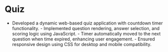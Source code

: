 # Quiz
- Developed a dynamic web-based quiz application with countdown timer functionality. - Implemented question rendering, answer selection, and scoring logic using JavaScript. - Timer automatically moved to the next question when time expired, enhancing user engagement. - Ensured responsive design using CSS for desktop and mobile compatibility.

